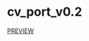 # cv_port_v0.2
<a href="https://htmlpreview.github.io/?https://github.com/huseynt/cv_port_v0.2/blob/main/cv_example/index.html#">PREVIEW<a/>
